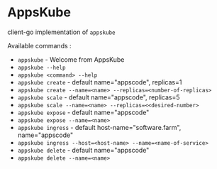 # AppsKube

client-go implementation of `appskube`


Available commands :

* `appskube` - Welcome from AppsKube
* `appskube --help` 
* `appskube <command> --help`
* `appskube create` - default name="appscode", replicas=1
* `appskube create --name=<name> --replicas=<number-of-replicas>`
* `appskube scale` - default name="appscode", replicas=5
* `appskube scale --name=<name> --replicas=<<desired-number>`
* `appskube expose` - default name="appscode"
* `appskube expose --name=<name>`
* `appskube ingress` - default host-name="software.farm", name="appscode"
* `appskube ingress --host=<host-name> --name=<name-of-service>`
* `appskube delete` - default name="appscode"
* `appskube delete --name=<name>`



